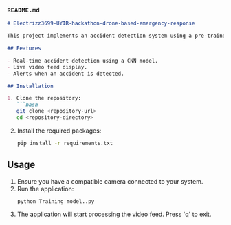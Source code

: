 

### `README.md`
```markdown
# Electrizz3699-UYIR-hackathon-drone-based-emergency-response

This project implements an accident detection system using a pre-trained Convolutional Neural Network (CNN) model. The system processes video feed from a drone's camera to detect accidents in real-time.

## Features

- Real-time accident detection using a CNN model.
- Live video feed display.
- Alerts when an accident is detected.

## Installation

1. Clone the repository:
   ```bash
   git clone <repository-url>
   cd <repository-directory>
   ```

2. Install the required packages:
   ```bash
   pip install -r requirements.txt
   ```

## Usage

1. Ensure you have a compatible camera connected to your system.
2. Run the application:
   ```bash
   python Training model..py
   ```
3. The application will start processing the video feed. Press 'q' to exit.


```
